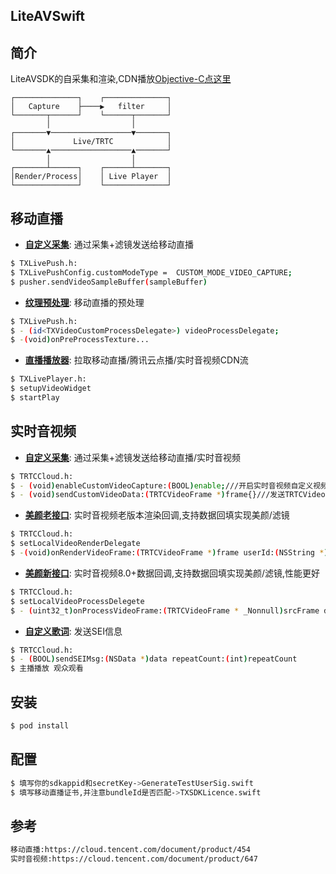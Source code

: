 ## LiteAVSwift

## 简介
LiteAVSDK的自采集和渲染,CDN播放[Objective-C点这里](https://github.com/LiuKaoji/TrtcObjc)
```none
┌──────────────┐    ┌──────────────┐
│   Capture    ├────▶   filter     │
└───────┬──────┘    └──────┬───────┘
        │                  │        
┌───────▼──────────────────▼───────┐
│             Live/TRTC            │
└───────▲──────────────────▲───────┘
        │                  │        
┌───────┴──────┐    ┌──────┴───────┐
│Render/Process│    │ Live Player  │
└──────────────┘    └──────────────┘
```

## 移动直播
* **[自定义采集](http://doc.qcloudtrtc.com/group__TXLivePush__ios.html#a6a34781b97eb91cf17773a6073c19ed2)**: 通过采集+滤镜发送给移动直播
```bash
$ TXLivePush.h:
$ TXLivePushConfig.customModeType =  CUSTOM_MODE_VIDEO_CAPTURE;
$ pusher.sendVideoSampleBuffer(sampleBuffer)
```
* **[纹理预处理](http://doc.qcloudtrtc.com/group__TXVideoEditerListener__ios.html#a291f788c080dc4fb941ff5a955e249de)**: 移动直播的预处理
```bash
$ TXLivePush.h:
$ - (id<TXVideoCustomProcessDelegate>) videoProcessDelegate;
$ -(void)onPreProcessTexture...
```
* **[直播播放器](http://doc.qcloudtrtc.com/group__TXLivePlayer__ios.html)**: 拉取移动直播/腾讯云点播/实时音视频CDN流
```bash
$ TXLivePlayer.h:
$ setupVideoWidget 
$ startPlay
```
## 实时音视频
* **[自定义采集](http://doc.qcloudtrtc.com/group__TRTCCloud__ios.html#a76e8101153afc009f374bc2b242c6831)**: 通过采集+滤镜发送给移动直播/实时音视频
```bash
$ TRTCCloud.h:
$ - (void)enableCustomVideoCapture:(BOOL)enable;///开启实时音视频自定义视频采集
$ - (void)sendCustomVideoData:(TRTCVideoFrame *)frame{}///发送TRTCVideoFrame
```

* **[美颜老接口](http://doc.qcloudtrtc.com/group__TRTCCloud__ios.html#aba3d309645d27304b6d4ea31b21a4cda)**: 实时音视频老版本渲染回调,支持数据回填实现美颜/滤镜 
```bash
$ TRTCCloud.h:
$ setLocalVideoRenderDelegate 
$ -(void)onRenderVideoFrame:(TRTCVideoFrame *)frame userId:(NSString *)userId streamType:(TRTCVideoStreamType)streamType{}
```
* **[美颜新接口](http://doc.qcloudtrtc.com/group__TRTCCloud__ios.html#a2f73c33b1010a63bd3a06e639b3cf348)**: 实时音视频8.0+数据回调,支持数据回填实现美颜/滤镜,性能更好
```bash
$ TRTCCloud.h:
$ setLocalVideoProcessDelegete 
$ - (uint32_t)onProcessVideoFrame:(TRTCVideoFrame * _Nonnull)srcFrame dstFrame:(TRTCVideoFrame * _Nonnull)dstFrame{}
```

* **[自定义歌词](http://doc.qcloudtrtc.com/group__TRTCCloud__ios.html#a6de26e5efddf899d31158e4d48f17c02)**: 发送SEI信息
```bash
$ TRTCCloud.h:
$ - (BOOL)sendSEIMsg:(NSData *)data repeatCount:(int)repeatCount 
$ 主播播放 观众观看
```


## 安装
```bash
$ pod install
```

## 配置
```bash
$ 填写你的sdkappid和secretKey->GenerateTestUserSig.swift
$ 填写移动直播证书,并注意bundleId是否匹配->TXSDKLicence.swift
```

## 参考
```bash
移动直播:https://cloud.tencent.com/document/product/454
实时音视频:https://cloud.tencent.com/document/product/647
```


